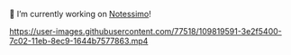 🔭 I’m currently working on [Notessimo](https://notessimo.net)!

https://user-images.githubusercontent.com/77518/109819591-3e2f5400-7c02-11eb-8ec9-1644b7577863.mp4
